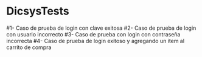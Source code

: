 # DicsysTests

#1- Caso de prueba de login con clave exitosa
#2- Caso de prueba de login con usuario incorrecto
#3- Caso de prueba con login con contraseña incorrecta
#4- Caso de prueba de login exitoso y agregando un item al carrito de compra
